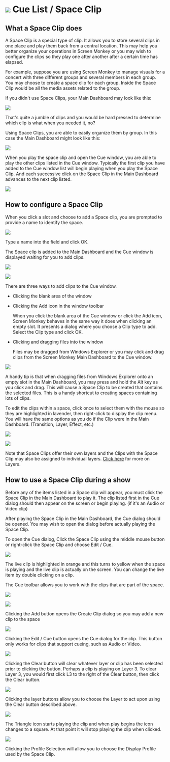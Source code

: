 # ![](../../images/SpaceIcon.png) Cue List / Space Clip

## What a Space Clip does

A Space Clip is a special type of clip. It allows you to store several clips in one place and play them back from a central location. This may help you better organize your operations in Screen Monkey or you may wish to configure the clips so they play one after another after a certain time has elapsed.

For example, suppose you are using Screen Monkey to manage visuals for a concert with three different groups and several members in each group. You may choose to create a space clip for each group. Inside the Space Clip would be all the media assets related to the group.

If you didn't use Space Clips, your Main Dashboard may look like this:

![](../../images/MainDashMessy.png)

That's quite a jumble of clips and you would be hard pressed to determine which clip is what when you needed it, no?

Using Space Clips, you are able to easily organize them by group. In this case the Main Dashboard might look like this:

![](../../images/MainDashOrganized.png)

When you play the space clip and open the Cue window, you are able to play the other clips listed in the Cue window. Typically the first clip you have added to the Cue window list will begin playing when you play the Space Clip. And each successive click on the Space Clip in the Main Dashboard advances to the next clip listed.

![](../../images/SpaceClipCueDialogPlaying.png)

## How to configure a Space Clip

When you click a slot and choose to add a Space clip, you are prompted to provide a name to identify the space.

![](../../images/SpaceClipName.png)

Type a name into the field and click OK.

The Space clip is added to the Main Dashboard and the Cue window is displayed waiting for you to add clips.

![](../../images/SpaceClipAdded.png)

![](../../images/SpaceClipCueDialog.png)

There are three ways to add clips to the Cue window.

*   Clicking the blank area of the window
    
*   Clicking the Add icon in the window toolbar  
      
    When you click the blank area of the Cue window or click the Add icon, Screen Monkey behaves in the same way it does when clicking an empty slot. It presents a dialog where you choose a Clip type to add. Select the Clip type and click OK.
    
*   Clicking and dragging files into the window  
      
    Files may be dragged from Windows Explorer or you may click and drag clips from the Screen Monkey Main Dashboard to the Cue window.
    

  

![](../../images/Noteimage.png)

A handy tip is that when dragging files from Windows Explorer onto an empty slot in the Main Dashboard, you may press and hold the Alt key as you click and drag. This will cause a Space Clip to be created that contains the selected files. This is a handy shortcut to creating spaces containing lots of clips.

To edit the clips within a space, click once to select them with the mouse so they are highlighted in lavender, then right-click to display the clip menu. You will have the same options as you do if the Clip were in the Main Dashboard. (Transition, Layer, Effect, etc.)

![](../../images/SpaceClipCueDialogPlaying.png)

  

![](../../images/Noteimage.png)

Note that Space Clips offer their own layers and the Clips with the Space Clip may also be assigned to individual layers. [Click here](../../tutorials/WorkingWithShows/DisplayLayers.md) for more on Layers.

## How to use a Space Clip during a show

Before any of the items listed in a Space clip will appear, you must click the Space Clip in the Main Dashboard to play it. The clip listed first in the Cue dialog should then appear on the screen or begin playing. (if it's an Audio or Video clip)

After playing the Space Clip in the Main Dashboard, the Cue dialog should be opened. You may wish to open the dialog before actually playing the Space Clip.

To open the Cue dialog, Click the Space Clip using the middle mouse button or right-click the Space Clip and choose Edit / Cue.

![](../../images/SpaceClipCueDialogPlaying.png)

The live clip is highlighted in orange and this turns to yellow when the space is playing and the live clip is actually on the screen. You can change the live item by double clicking on a clip.

The Cue toolbar allows you to work with the clips that are part of the space.

![](../../images/img_272.jpg)

  

![](../../images/AddButton.png)

Clicking the Add button opens the Create Clip dialog so you may add a new clip to the space

![](../../images/EditCue.png)

Clicking the Edit / Cue button opens the Cue dialog for the clip. This button only works for clips that support cueing, such as Audio or Video.

![](../../images/ClearButton.png)

Clicking the Clear button will clear whatever layer or clip has been selected prior to clicking the button. Perhaps a clip is playing on Layer 3. To clear Layer 3, you would first click L3 to the right of the Clear button, then click the Clear button.

![](../../images/LayerButtons.png)

Clicking the layer buttons allow you to choose the Layer to act upon using the Clear button described above.

![](../../images/PlayControls.png)

The Triangle icon starts playing the clip and when play begins the icon changes to a square. At that point it will stop playing the clip when clicked.

![](../../images/ProfileSelection.png)

Clicking the Profile Selection will allow you to choose the Display Profile used by the Space Clip.